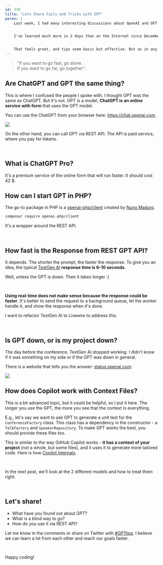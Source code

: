 ```yaml
---
id: 376
title: "Lets Share Fails and Tricks with GPT"
perex: |
    Last week, I had many interesting discussions about OpenAI and GPT on [Laracon in Porto](https://laracon.eu/). Especially with [Marcel Pociot](https://twitter.com/marcelpociot).


    I've learned much more in 2 days than on the Internet since December.


    That feels great, and tips seem basic but effective. But as in any other fresh area, finding out about them takes a lot of work. I want to embrace sharing in the GPT community, so here is cherry-pick list of failures and tricks from people **who were generous to share it with me**.
---
```


<blockquote class="blockquote text-center">
"If you want to go fast, go alone.<br>
If you want to go far, go together".
</blockquote>

## Are ChatGPT and GPT the same thing?

This is where I confused the people I spoke with. I thought GPT was the same as ChatGPT. But it's not. GPT is a model, **ChatGPT is an online service with form** that uses the GPT model.

You can use the ChatGPT from your browser here: https://chat.openai.com.

<img src="/assets/images/posts/2023/chat_gpt.png" class="img-thumbnail mt-3" style="max-width: 30rem">

On the other hand, you can call GPT via REST API. The API is paid service, where you pay for tokens.

<br>

## What is ChatGPT Pro?

It's a premium service of the online form that will run faster. It should cost 42 $.

## How can I start GPT in PHP?

The go-to package in PHP is a [openai-php/client](https://github.com/openai-php/client) created by [Nuno Maduro](https://twitter.com/enunomaduro).

```bash
composer require openai-php/client
```

It's a wrapper around the REST API.

<br>

## How fast is the Response from REST GPT API?

It depends. The shorter the prompt, the faster the response. To give you an idea, the typical [TestGen AI](http://testgenai.com/) **response time is 6-10 seconds**.

Well, unless the GPT is down. Then it takes longer :)

<br>

**Using real-time does not make sense because the response could be faster**.
It's better to send the request to a background queue, let the worker handle it, and show the response when it's done.

I want to refactor TestGen AI to Livewire to address this.

<br>

## Is GPT down, or is my project down?

The day before the conference, TestGen AI stopped working. I didn't know if it was something on my side or if the GPT was down in general.

There is a website that tells you the answer: [status.openai.com](https://status.openai.com/):

<img src="/assets/images/posts/2023/open_ai_status.png" class="img-thumbnail mt-3" style="max-width: 30rem">



## How does Copilot work with Context Files?

This is a bit advanced topic, but it could be helpful, so I put it here. The longer you use the GPT, the more you see that the context is everything.

E.g., let's say we want to ask GPT to generate a unit test for the `ConferenceFactory` class. This class has a dependency in the constructor - a `TalkFactory` and `SpeakerRepository`. To make GPT works the best, you should provide these files too.

This is similar to the way GitHub Copilot works - **it has a context of your project** (not a whole, but some files), and it uses it to generate more tailored code. Here is how [Copilot Internals](https://thakkarparth007.github.io/copilot-explorer/posts/copilot-internals.html).

<br>

In the next post, we'll look at the 2 different models and how to treat them right.

<br>

## Let's share!

* What have you found out about GPT?
* What is a blind way to go?
* How do you use it via REST API?

Let me know in the comments or share on Twitter with <a href="https://twitter.com/search?q=%23gpttips">#GPTtips</a>. I believe we can learn a lot from each other and reach our goals faster.

<br>

Happy coding!




